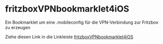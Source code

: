 # fritzboxVPNbookmarklet4iOS
Ein Bookmarklet um eine .mobileconfig für die VPN-Verbindung zur Fritzbox zu erzeugen

Ziehe diesen Link in die Linkleiste
[fritzboxVPNbookmarklet4iOS](javascript:(function()%7Buserselectseite%20%3D%20false%3Bdocument.querySelectorAll(%22.arrow_box%22).forEach(function(elm)%7Bif%20(elm.innerText%20%3D%3D%20%22FRITZ!Box-Benutzer%22)%7Buserselectseite%20%3D%20true%3B%7D%7D)%3Bif%20(userselectseite)%20%7Balert(%22Bitte%20einen%20Bnutzer%20mit%20einem%20Klick%20auf%20den%20Stift%20zum%20bearbeiten%20%C3%B6ffnen%22)%3B%7D%20else%20%7Buserseite%20%3D%20false%3Bdocument.querySelectorAll(%22.arrow_box%22).forEach(function(elm)%7Bif%20(elm.innerText%20%3D%3D%20%22Benutzerkonto%22)%7Buserseite%20%3D%20true%3B%7D%7D)%3Bif%20(userseite)%7Bvar%20xhr%20%3D%20window.XMLHttpRequest%20%3F%20new%20XMLHttpRequest()%20%3A%20new%20ActiveXObject('Microsoft.XMLHTTP')%3Bxhr.responseType%20%3D%20%22document%22%3Bxhr.open('GET'%2C%20document.getElementById(%22vpn_access_link%22).getAttribute(%22href%22))%3Bxhr.onreadystatechange%20%3D%20function()%20%7Bif%20(xhr.readyState%3E3%20%26%26%20xhr.status%3D%3D200)%20%7Bvpnseite%20%3D%20xhr.response%3Bconsole.log(vpnseite)%3Bvpndata%20%3D%20%7B%7D%3Bvpndata%5B%22RemoteAddress%22%5D%20%3D%20vpnseite.querySelector('.formular%20label%5Bfor%3D%22uiVPNServer%22%5D%20%2B%20div').innerText%3Bvpndata%5B%22LocalIdentifier%22%5D%20%3D%20vpnseite.querySelector('.formular%20label%5Bfor%3D%22uiVPNGroup%22%5D%20%2B%20div').innerText%3Bvpndata%5B%22SharedSecret%22%5D%20%3D%20vpnseite.querySelector('.formular%20label%5Bfor%3D%22uiVPNSecret%22%5D%20%2B%20div').innerText%3Bvpndata%5B%22XAuthName%22%5D%20%3D%20vpnseite.querySelector('.formular%20label%5Bfor%3D%22uiVPNAccount%22%5D%20%2B%20div').innerText%3Bvpndata%5B%22PayloadUUID%22%5D%20%3D%20'xxxxxxxx-xxxx-4xxx-yxxx-xxxxxxxxxxxx'.replace(%2F%5Bxy%5D%2Fg%2C%20function(c)%20%7Bvar%20r%20%3D%20Math.random()%20*%2016%20%7C%200%2C%20v%20%3D%20c%20%3D%3D%20'x'%20%3F%20r%20%3A%20(r%20%26%200x3%20%7C%200x8)%3Breturn%20v.toString(16)%3B%7D)%3BxmlString%20%3D%20'%3C%3Fxml%20version%3D%221.0%22%20encoding%3D%22UTF-8%22%3F%3E%3C!DOCTYPE%20plist%20PUBLIC%20%22-%2F%2FApple%2F%2FDTD%20PLIST%201.0%2F%2FEN%22%20%22http%3A%2F%2Fwww.apple.com%2FDTDs%2FPropertyList-1.0.dtd%22%3E%3Cplist%20version%3D%221.0%22%3E%3Cdict%3E%3Ckey%3EPayloadContent%3C%2Fkey%3E%3Carray%3E%3Cdict%3E%3Ckey%3EIPSec%3C%2Fkey%3E%3Cdict%3E%3Ckey%3EAuthenticationMethod%3C%2Fkey%3E%3Cstring%3ESharedSecret%3C%2Fstring%3E%3Ckey%3ELocalIdentifier%3C%2Fkey%3E%3Cstring%3Esonja%3C%2Fstring%3E%3Ckey%3ELocalIdentifierType%3C%2Fkey%3E%3Cstring%3EKeyID%3C%2Fstring%3E%3Ckey%3ERemoteAddress%3C%2Fkey%3E%3Cstring%3E%23remoteAdress%23%3C%2Fstring%3E%3Ckey%3ESharedSecret%3C%2Fkey%3E%3Cdata%3E%23SharedSecret%23%3C%2Fdata%3E%3Ckey%3EXAuthEnabled%3C%2Fkey%3E%3Cinteger%3E1%3C%2Finteger%3E%3Ckey%3EXAuthName%3C%2Fkey%3E%3Cstring%3E%23XAuthName%23%3C%2Fstring%3E%3Ckey%3EXAuthPassword%3C%2Fkey%3E%3Cstring%3E%23XAuthPassword%23%3C%2Fstring%3E%3C%2Fdict%3E%3Ckey%3EIPv4%3C%2Fkey%3E%3Cdict%3E%3Ckey%3EOverridePrimary%3C%2Fkey%3E%3Cinteger%3E0%3C%2Finteger%3E%3C%2Fdict%3E%3Ckey%3EPayloadDescription%3C%2Fkey%3E%3Cstring%3EConfigures%20VPN%20settings%3C%2Fstring%3E%3Ckey%3EPayloadDisplayName%3C%2Fkey%3E%3Cstring%3EVPN%3C%2Fstring%3E%3Ckey%3EPayloadIdentifier%3C%2Fkey%3E%3Cstring%3Ecom.apple.vpn.managed.1%23PayloadUUID%23%3C%2Fstring%3E%3Ckey%3EPayloadType%3C%2Fkey%3E%3Cstring%3Ecom.apple.vpn.managed%3C%2Fstring%3E%3Ckey%3EPayloadUUID%3C%2Fkey%3E%3Cstring%3E%23PayloadUUID%23%3C%2Fstring%3E%3Ckey%3EPayloadVersion%3C%2Fkey%3E%3Cinteger%3E1%3C%2Finteger%3E%3Ckey%3EProxies%3C%2Fkey%3E%3Cdict%3E%3Ckey%3EHTTPEnable%3C%2Fkey%3E%3Cinteger%3E0%3C%2Finteger%3E%3Ckey%3EHTTPSEnable%3C%2Fkey%3E%3Cinteger%3E0%3C%2Finteger%3E%3C%2Fdict%3E%3Ckey%3EUserDefinedName%3C%2Fkey%3E%3Cstring%3EVPN%20f%C3%BCr%20%23XAuthName%23%3C%2Fstring%3E%3Ckey%3EVPNType%3C%2Fkey%3E%3Cstring%3EIPSec%3C%2Fstring%3E%3C%2Fdict%3E%3C%2Farray%3E%3Ckey%3EPayloadDescription%3C%2Fkey%3E%3Cstring%3EVPN%20f%C3%BCr%20User%20%23XAuthName%23%3C%2Fstring%3E%3Ckey%3EPayloadDisplayName%3C%2Fkey%3E%3Cstring%3EVPN%20f%C3%BCr%20%23XAuthName%23%3C%2Fstring%3E%3Ckey%3EPayloadIdentifier%3C%2Fkey%3E%3Cstring%3Enetzgrenze.org.%23PayloadUUID%23%3C%2Fstring%3E%3Ckey%3EPayloadRemovalDisallowed%3C%2Fkey%3E%3Cfalse%2F%3E%3Ckey%3EPayloadType%3C%2Fkey%3E%3Cstring%3EConfiguration%3C%2Fstring%3E%3Ckey%3EPayloadUUID%3C%2Fkey%3E%3Cstring%3E%23PayloadUUID%23%3C%2Fstring%3E%3Ckey%3EPayloadVersion%3C%2Fkey%3E%3Cinteger%3E1%3C%2Finteger%3E%3C%2Fdict%3E%3C%2Fplist%3E'%3BxmlString%20%3D%20xmlString.replace(%2F%23remoteAdress%23%2Fg%2Cvpndata%5B%22RemoteAddress%22%5D)%3BxmlString%20%3D%20xmlString.replace(%2F%23SharedSecret%23%2Fg%2Cvpndata%5B%22SharedSecret%22%5D)%3BxmlString%20%3D%20xmlString.replace(%2F%23XAuthName%23%2Fg%2Cvpndata%5B%22XAuthName%22%5D)%3BxmlString%20%3D%20xmlString.replace(%2F%23XAuthPassword%23%2Fg%2C%22nixgibts%22)%3BxmlString%20%3D%20xmlString.replace(%2F%23PayloadUUID%23%2Fg%2Cvpndata%5B%22PayloadUUID%22%5D)%3Belement%20%3D%20document.createElement('a')%3Belement.setAttribute('href'%2C%20'data%3Atext%2Fplain%3Bcharset%3Dutf-8%2C'%20%2B%20encodeURIComponent(xmlString))%3Belement.setAttribute('download'%2C%20'vpn.mobileconfig')%3Belement.style.display%20%3D%20'none'%3Bdocument.body.appendChild(element)%3Belement.click()%3Bdocument.body.removeChild(element)%3B%7D%3B%7D%3Bxhr.setRequestHeader('X-Requested-With'%2C%20'XMLHttpRequest')%3Bxhr.send()%3B%7D%20else%20%7Blocation.replace(%22%2F%3Fsid%3D%22%20%2B%20main.sid%20%2B%20%22%26lp%3DmUser%22)%3B%7D%7D%7D)())
